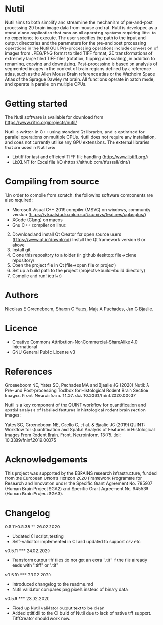 # Nutil
Nutil aims to both simplify and streamline the mechanism of pre-and-post processing 2D brain image data from mouse and rat. Nutil is developed as a stand-alone application that runs on all operating systems requiring little-to-no experience to execute. The user specifies the path to the input and output directories and the parameters for the pre-and post processing operations in the Nutil GUI. Pre-processing operations include conversion of images from JPEG/PNG format to tiled TIFF format, 2D transformations of extremely large tiled TIFF files (rotation, flipping and scaling), in addition to renaming, copying and downsizing. Post-processing is based on analysis of segmented images in the context of brain regions defined by a reference atlas, such as the Allen Mouse Brain reference atlas or the Waxholm Space Atlas of the Sprague Dawley rat brain. All functions operate in batch mode, and operate in parallel on multiple CPUs.
# Getting started

The Nutil software is available for download from https://www.nitrc.org/projects/nutil/

Nutil is written in C++ using standard Qt libraries, and is optimised for parallel operations on multiple CPUs. Nutil does not require any installation, and does not currently utilise any GPU extensions. The external libraries that are used in Nutil are: 
- Libtiff for fast and efficient TIFF file handling (http://www.libtiff.org/)
- LibXLNT for Excel file I/O (https://github.com/tfussell/xlnt/)

# Compiling from source 
1.In order to compile from scratch, the following software components are also required:
 * Microsoft Visual C++ 2019 compiler (MSVC) on windows, community version (https://visualstudio.microsoft.com/vs/features/cplusplus/)
 * XCode (Clang) on macos
 * Gnu C++ compiler on linux
2. Download and install Qt Creator for open source users (https://www.qt.io/download)
 Install the Qt framework version 6 or above
3. Install git
4. Clone this repository to a folder (in github desktop: file->clone repository)
5. Open the project file in Qt (file->open file or project)
6. Set up a build path to the project (projects->build->build directory)
7. Compile and run! (ctrl+r)

# Authors
Nicolaas E Groeneboom, Sharon C Yates, Maja A Puchades, Jan G Bjaalie. 
# Licence
- Creative Commons Attribution-NonCommercial-ShareAlike 4.0 International
- GNU General Public License v3

# References
Groeneboom NE, Yates SC, Puchades MA and Bjaalie JG (2020) Nutil: A Pre- and Post-processing Toolbox for Histological Rodent Brain Section Images. Front. Neuroinform. 14:37. doi: 10.3389/fninf.2020.00037

Nutil is a key component of the QUINT workflow for quantification and spatial analysis of labelled features in histological rodent brain section images: 

Yates SC, Groeneboom NE, Coello C, et al. & Bjaalie JG (2019) QUINT: Workflow for Quantification and Spatial Analysis of Features in Histological Images From Rodent Brain. Front. Neuroinform. 13:75. doi: 10.3389/fninf.2019.00075

# Acknowledgements
This project was supported by the EBRAINS research infrastructure, funded from the European Union’s Horizon 2020 Framework Programme for Research and Innovation under the Specific Grant Agreement No. 785907 (Human Brain Project SGA2) and Specific Grant Agreement No. 945539 (Human Brain Project SGA3).

# Changelog
0.5.11-0.5.38 ** 26.02.2020
- Updated CI script, testing
- Self-validator implemented in CI and updated to support csv etc

v0.5.11 *** 24.02.2020 
- Transform output tiff files do not get an extra ".tif" if the file already ends with ".tiff" or ".tif"

v0.5.10 *** 23.02.2020 
- Introduced changelog to the readme.md
- Nutil validator compares png pixels instead of binary data

v0.5.9 *** 23.02.2020 
- Fixed up Nutil validator output text to be clean
- Added qtiff.dll to the CI build of Nutil due to lack of native tiff support. TiffCreator should work now. 


 
